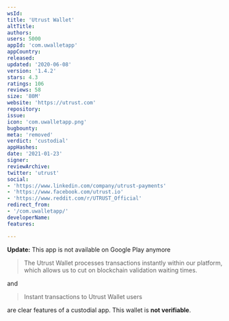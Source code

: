 ```yaml
---
wsId: 
title: 'Utrust Wallet'
altTitle: 
authors: 
users: 5000
appId: 'com.uwalletapp'
appCountry: 
released: 
updated: '2020-06-08'
version: '1.4.2'
stars: 4.3
ratings: 106
reviews: 58
size: '80M'
website: 'https://utrust.com'
repository: 
issue: 
icon: 'com.uwalletapp.png'
bugbounty: 
meta: 'removed'
verdict: 'custodial'
appHashes: 
date: '2021-01-23'
signer: 
reviewArchive: 
twitter: 'utrust'
social:
- 'https://www.linkedin.com/company/utrust-payments'
- 'https://www.facebook.com/utrust.io'
- 'https://www.reddit.com/r/UTRUST_Official'
redirect_from:
- '/com.uwalletapp/'
developerName: 
features: 

---
```


**Update:** This app is not available on Google Play anymore

> The Utrust Wallet processes transactions instantly within our platform, which
  allows us to cut on blockchain validation waiting times.

and

> Instant transactions to Utrust Wallet users

are clear features of a custodial app. This wallet is **not verifiable**.
